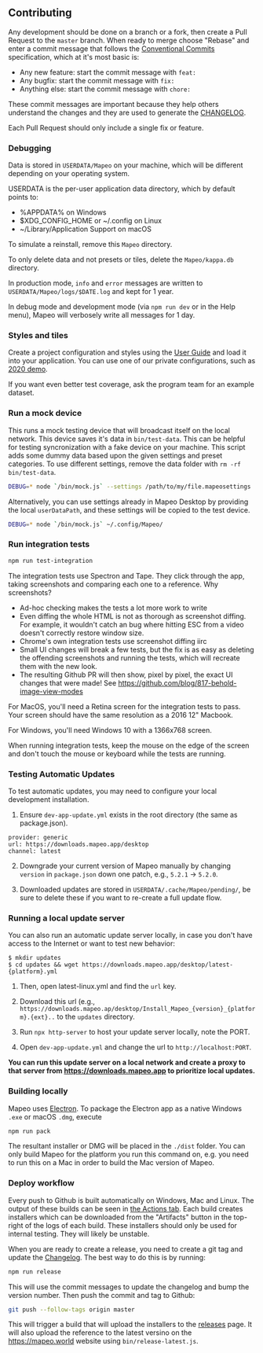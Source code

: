 ## Contributing
Any development should be done on a branch or a fork, then create a Pull Request to the `master` branch. When ready to merge choose "Rebase" and enter a commit message that follows the [Conventional Commits](https://www.conventionalcommits.org/en/v1.0.0-beta.4/#examples) specification, which at it's most basic is:

* Any new feature: start the commit message with `feat: `
* Any bugfix: start the commit message with `fix: `
* Anything else: start the commit message with `chore: `

These commit messages are important because they help others understand the changes and they are used to generate the [CHANGELOG](CHANGELOG.md).

Each Pull Request should only include a single fix or feature.

### Debugging

Data is stored in `USERDATA/Mapeo` on your machine, which will be different
depending on your operating system.

USERDATA is the per-user application data directory, which by default points to:
  * %APPDATA% on Windows
  * $XDG_CONFIG_HOME or ~/.config on Linux
  * ~/Library/Application Support on macOS

To simulate a reinstall, remove this `Mapeo` directory.

To only delete data and not presets or tiles, delete the `Mapeo/kappa.db`
directory.

In production mode, `info` and `error` messages are written to
`USERDATA/Mapeo/logs/$DATE.log` and kept for 1 year.

In debug mode and development mode (via `npm run dev` or in the Help menu),
Mapeo will verbosely write all messages for 1 day. 

### Styles and tiles

Create a project configuration and styles using the [User
Guide](https://docs.mapeo.app) and load it into your application. You can use
one of our private configurations, such as [2020
demo](https://github.com/digidem/mapeo-config-2020-demo-en). 

If you want even better test coverage, ask the program team for an example
dataset.


### Run a mock device

This runs a mock testing device that will broadcast itself on the local
network. This device saves it's data in `bin/test-data`. This can be helpful
for testing syncronization with a fake device on your machine.  This script
adds some dummy data based upon the given settings and preset categories. To use
different settings, remove the data folder with `rm -rf bin/test-data`. 

```sh
DEBUG=* node `/bin/mock.js` --settings /path/to/my/file.mapeosettings
```


Alternatively, you can use settings already in Mapeo Desktop by providing the
local `userDataPath`, and these settings will be copied to the test device. 

```sh
DEBUG=* node `/bin/mock.js` ~/.config/Mapeo/
```


### Run integration tests

```sh
npm run test-integration
```

The integration tests use Spectron and Tape. They click through the app, taking screenshots and
comparing each one to a reference. Why screenshots?

* Ad-hoc checking makes the tests a lot more work to write
* Even diffing the whole HTML is not as thorough as screenshot diffing. For example, it wouldn't
  catch an bug where hitting ESC from a video doesn't correctly restore window size.
* Chrome's own integration tests use screenshot diffing iirc
* Small UI changes will break a few tests, but the fix is as easy as deleting the offending
  screenshots and running the tests, which will recreate them with the new look.
* The resulting Github PR will then show, pixel by pixel, the exact UI changes that were made! See
  https://github.com/blog/817-behold-image-view-modes

For MacOS, you'll need a Retina screen for the integration tests to pass. Your screen should have
the same resolution as a 2016 12" Macbook.

For Windows, you'll need Windows 10 with a 1366x768 screen.

When running integration tests, keep the mouse on the edge of the screen and don't touch the mouse
or keyboard while the tests are running.


### Testing Automatic Updates

To test automatic updates, you may need to configure your local development
installation. 

1. Ensure `dev-app-update.yml` exists in the root directory (the same as
package.json).

```
provider: generic
url: https://downloads.mapeo.app/desktop
channel: latest
```

2. Downgrade your current version of Mapeo manually by changing `version` in
   `package.json` down one patch, e.g., `5.2.1` -> `5.2.0`.

3. Downloaded updates are stored in `USERDATA/.cache/Mapeo/pending/`, be sure
   to delete these if you want to re-create a full update flow.


### Running a local update server

You can also run an automatic update server locally, in case you don't have access to
the Internet or want to test new behavior:

```
$ mkdir updates
$ cd updates && wget https://downloads.mapeo.app/desktop/latest-{platform}.yml 
```

1. Then, open latest-linux.yml and find the `url` key. 

2. Download this url (e.g., `https://downloads.mapeo.ap/desktop/Install_Mapeo_{version}_{platform}.{ext}..` to the `updates` directory. 

3. Run `npx http-server` to host your update server locally, note the
   PORT.

4. Open `dev-app-update.yml` and change the url to `http://localhost:PORT`. 

**You can run this update server on a local network and create a proxy to that
server from https://downloads.mapeo.app to prioritize local updates.** 


### Building locally

Mapeo uses [Electron](http://electron.atom.io/). To package the Electron app as
a native Windows `.exe` or macOS `.dmg`, execute

```sh
npm run pack
```

The resultant installer or DMG will be placed in the `./dist` folder. You can only build Mapeo for the platform you run this command on, e.g. you need to run this on a Mac in order to build the Mac version of Mapeo.

### Deploy workflow

Every push to Github is built automatically on Windows, Mac and Linux. The output of these builds can be seen in [the Actions tab](https://github.com/digidem/mapeo-desktop/actions). Each build creates installers which can be downloaded from the "Artifacts" button in the top-right of the logs of each build. These installers should only be used for internal testing. They will likely be unstable.

When you are ready to create a release, you need to create a git tag and update the [Changelog](CHANGELOG.md). The best way to do this is by running:

```sh
npm run release
```

This will use the commit messages to update the changelog and bump the version number. Then push the commit and tag to Github:

```sh
git push --follow-tags origin master
```

This will trigger a build that will upload the installers to the [releases](https://github.com/digidem/mapeo-desktop/releases) page. It will also upload the reference to the latest versino on the https://mapeo.world website using `bin/release-latest.js`.


